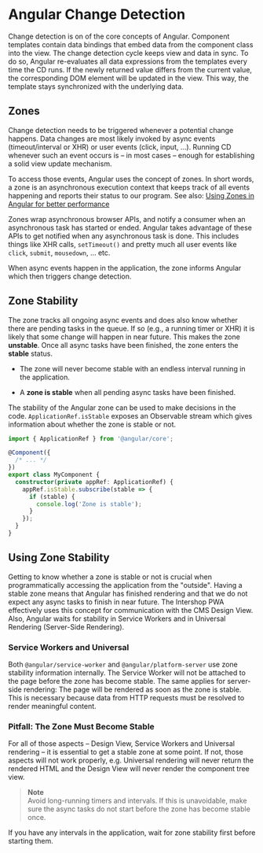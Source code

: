 <!--
kb_guide
kb_pwa
kb_everyone
kb_sync_latest_only
-->

# Angular Change Detection

Change detection is on of the core concepts of Angular.
Component templates contain data bindings that embed data from the component class into the view.
The change detection cycle keeps view and data in sync.
To do so, Angular re-evaluates all data expressions from the templates every time the CD runs.
If the newly returned value differs from the current value, the corresponding DOM element will be updated in the view.
This way, the template stays synchronized with the underlying data.

## Zones

Change detection needs to be triggered whenever a potential change happens.
Data changes are most likely invoked by async events (timeout/interval or XHR) or user events (click, input, …).
Running CD whenever such an event occurs is – in most cases – enough for establishing a solid view update mechanism.

To access those events, Angular uses the concept of zones.
In short words, a zone is an asynchronous execution context that keeps track of all events happening and reports their status to our program.
See also: [Using Zones in Angular for better performance](https://blog.thoughtram.io/angular/2017/02/21/using-zones-in-angular-for-better-performance.html)

Zones wrap asynchronous browser APIs, and notify a consumer when an asynchronous task has started or ended.
Angular takes advantage of these APIs to get notified when any asynchronous task is done.
This includes things like XHR calls, `setTimeout()` and pretty much all user events like `click`, `submit`, `mousedown`, … etc.

When async events happen in the application, the zone informs Angular which then triggers change detection.

## Zone Stability

The zone tracks all ongoing async events and does also know whether there are pending tasks in the queue.
If so (e.g., a running timer or XHR) it is likely that some change will happen in near future.
This makes the zone **unstable**.
Once all async tasks have been finished, the zone enters the **stable** status.

- The zone will never become stable with an endless interval running in the application.

- A **zone is stable** when all pending async tasks have been finished.

The stability of the Angular zone can be used to make decisions in the code. `ApplicationRef.isStable` exposes an Observable stream which gives information about whether the zone is stable or not.

```typescript
import { ApplicationRef } from '@angular/core';

@Component({
  /* ... */
})
export class MyComponent {
  constructor(private appRef: ApplicationRef) {
    appRef.isStable.subscribe(stable => {
      if (stable) {
        console.log('Zone is stable');
      }
    });
  }
}
```

## Using Zone Stability

Getting to know whether a zone is stable or not is crucial when programmatically accessing the application from the "outside".
Having a stable zone means that Angular has finished rendering and that we do not expect any async tasks to finish in near future.
The Intershop PWA effectively uses this concept for communication with the CMS Design View.
Also, Angular waits for stability in Service Workers and in Universal Rendering (Server-Side Rendering).

### Service Workers and Universal

Both `@angular/service-worker` and `@angular/platform-server` use zone stability information internally.
The Service Worker will not be attached to the page before the zone has become stable.
The same applies for server-side rendering: The page will be rendered as soon as the zone is stable.
This is necessary because data from HTTP requests must be resolved to render meaningful content.

### Pitfall: The Zone Must Become Stable

For all of those aspects – Design View, Service Workers and Universal rendering – it is essential to get a stable zone at some point.
If not, those aspects will not work properly, e.g.
Universal rendering will never return the rendered HTML and the Design View will never render the component tree view.

> **Note**  
> Avoid long-running timers and intervals. If this is unavoidable, make sure the async tasks do not start before the zone has become stable once.

If you have any intervals in the application, wait for zone stability first before starting them.
